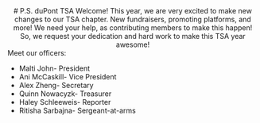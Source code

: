 <center>
# P.S. duPont TSA
Welcome! This year, we are very excited to make new changes to our TSA chapter. New fundraisers, promoting platforms, and more! We need your help, as contributing members to make this happen! So, we request your dedication and hard work to make this TSA year awesome!
</center>
Meet our officers: 
  <ul><li>Malti John- President</li>
  <li>Ani McCaskill- Vice President
  <li>Alex Zheng- Secretary
  <li>Quinn Nowacyzk- Treasurer
  <li>Haley Schleeweis- Reporter
  <li>Ritisha Sarbajna- Sergeant-at-arms

